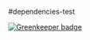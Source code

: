 #dependencies-test

[![Greenkeeper badge](https://badges.greenkeeper.io/newtonry/dependencies-test.svg)](https://greenkeeper.io/)

